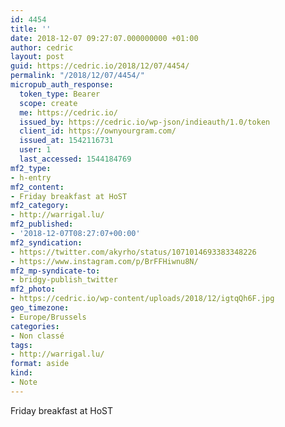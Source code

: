 ```yaml
---
id: 4454
title: ''
date: 2018-12-07 09:27:07.000000000 +01:00
author: cedric
layout: post
guid: https://cedric.io/2018/12/07/4454/
permalink: "/2018/12/07/4454/"
micropub_auth_response:
  token_type: Bearer
  scope: create
  me: https://cedric.io/
  issued_by: https://cedric.io/wp-json/indieauth/1.0/token
  client_id: https://ownyourgram.com/
  issued_at: 1542116731
  user: 1
  last_accessed: 1544184769
mf2_type:
- h-entry
mf2_content:
- Friday breakfast at HoST
mf2_category:
- http://warrigal.lu/
mf2_published:
- '2018-12-07T08:27:07+00:00'
mf2_syndication:
- https://twitter.com/akyrho/status/1071014693383348226
- https://www.instagram.com/p/BrFFHiwnu8N/
mf2_mp-syndicate-to:
- bridgy-publish_twitter
mf2_photo:
- https://cedric.io/wp-content/uploads/2018/12/igtqQh6F.jpg
geo_timezone:
- Europe/Brussels
categories:
- Non classé
tags:
- http://warrigal.lu/
format: aside
kind:
- Note
---
```

Friday breakfast at HoST